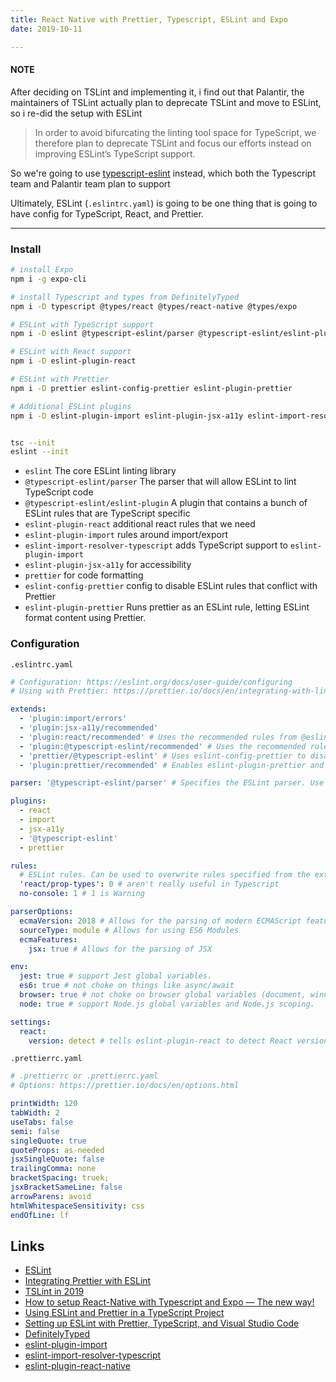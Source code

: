 ```yaml
---
title: React Native with Prettier, Typescript, ESLint and Expo
date: 2019-10-11

---
```


#### NOTE

After deciding on TSLint and implementing it, i find out that Palantir, the maintainers of TSLint actually plan to deprecate TSLint and move to ESLint, so i re-did the setup with ESLint

> In order to avoid bifurcating the linting tool space for TypeScript, we therefore plan to deprecate TSLint and focus our efforts instead on improving ESLint’s TypeScript support. 

So we're going to use [typescript-eslint](https://github.com/typescript-eslint/typescript-eslint) instead, which both the Typescript team and Palantir team plan to support

Ultimately, ESLint (`.eslintrc.yaml`) is going to be one thing that is going to have config for TypeScript, React, and Prettier.

---

### Install 

```bash
# install Expo
npm i -g expo-cli

# install Typescript and types from DefinitelyTyped
npm i -D typescript @types/react @types/react-native @types/expo

# ESLint with TypeScript support
npm i -D eslint @typescript-eslint/parser @typescript-eslint/eslint-plugin

# ESLint with React support
npm i -D eslint-plugin-react

# ESLint with Prettier 
npm i -D prettier eslint-config-prettier eslint-plugin-prettier

# Additional ESLint plugins
npm i -D eslint-plugin-import eslint-plugin-jsx-a11y eslint-import-resolver-typescript


tsc --init
eslint --init
```


- `eslint` The core ESLint linting library
- `@typescript-eslint/parser` The parser that will allow ESLint to lint TypeScript code
- `@typescript-eslint/eslint-plugin` A plugin that contains a bunch of ESLint rules that are TypeScript specific
- `eslint-plugin-react` additional react rules that we need
- `eslint-plugin-import` rules around import/export
- `eslint-import-resolver-typescript` adds TypeScript support to `eslint-plugin-import`
- `eslint-plugin-jsx-a11y` for accessibility
- `prettier` for code formatting
- `eslint-config-prettier` config to disable ESLint rules that conflict with Prettier
- `eslint-plugin-prettier` Runs prettier as an ESLint rule, letting ESLint format content using Prettier.

### Configuration 

`.eslintrc.yaml`

```yaml
# Configuration: https://eslint.org/docs/user-guide/configuring
# Using with Prettier: https://prettier.io/docs/en/integrating-with-linters.html#recommended-configuration

extends:
  - 'plugin:import/errors'
  - 'plugin:jsx-a11y/recommended'
  - 'plugin:react/recommended' # Uses the recommended rules from @eslint-plugin-react
  - 'plugin:@typescript-eslint/recommended' # Uses the recommended rules from the @typescript-eslint/eslint-plugin
  - 'prettier/@typescript-eslint' # Uses eslint-config-prettier to disable ESLint rules from @typescript-eslint/eslint-plugin that would conflict with prettier
  - 'plugin:prettier/recommended' # Enables eslint-plugin-prettier and eslint-config-prettier. This will display prettier errors as ESLint errors. Make sure this is always the last configuration in the extends array.

parser: '@typescript-eslint/parser' # Specifies the ESLint parser. Use TypeScriptCompiler because it has a type-checker, babel-eslint does not

plugins:
  - react
  - import
  - jsx-a11y
  - '@typescript-eslint'
  - prettier

rules:
  # ESLint rules. Can be used to overwrite rules specified from the extended configs
  'react/prop-types': 0 # aren't really useful in Typescript
  no-console: 1 # 1 is Warning

parserOptions:
  ecmaVersion: 2018 # Allows for the parsing of modern ECMAScript features
  sourceType: module # Allows for using ES6 Modules
  ecmaFeatures:
    jsx: true # Allows for the parsing of JSX

env:
  jest: true # support Jest global variables.
  es6: true # not choke on things like async/await
  browser: true # not choke on browser global variables (document, window ect.)
  node: true # support Node.js global variables and Node.js scoping.

settings:
  react:
    version: detect # tells eslint-plugin-react to detect React version to use from package.json
```

`.prettierrc.yaml`

```yaml
# .prettierrc or .prettierrc.yaml
# Options: https://prettier.io/docs/en/options.html

printWidth: 120
tabWidth: 2
useTabs: false
semi: false
singleQuote: true
quoteProps: as-needed
jsxSingleQuote: false
trailingComma: none
bracketSpacing: truek;
jsxBracketSameLine: false
arrowParens: avoid
htmlWhitespaceSensitivity: css
endOfLine: lf
```



Links
---

- [ESLint](https://eslint.org/)
- [Integrating Prettier with ESLint](https://prettier.io/docs/en/integrating-with-linters.html#eslint)
- [TSLint in 2019](https://medium.com/palantir/tslint-in-2019-1a144c2317a9)
- [How to setup React-Native with Typescript and Expo — The new way!](https://medium.com/@ch1ll0ut1/how-to-setup-react-native-with-typescript-the-new-way-6c1f1cce6ed3)
- [Using ESLint and Prettier in a TypeScript Project](https://www.robertcooper.me/using-eslint-and-prettier-in-a-typescript-project)
- [Setting up ESLint with Prettier, TypeScript, and Visual Studio Code](https://levelup.gitconnected.com/setting-up-eslint-with-prettier-typescript-and-visual-studio-code-d113bbec9857)
- [DefinitelyTyped](http://definitelytyped.org/)
- [eslint-plugin-import](https://www.npmjs.com/package/eslint-plugin-import)
- [eslint-import-resolver-typescript](https://www.npmjs.com/package/eslint-import-resolver-typescript)
- [eslint-plugin-react-native](https://github.com/intellicode/eslint-plugin-react-native)